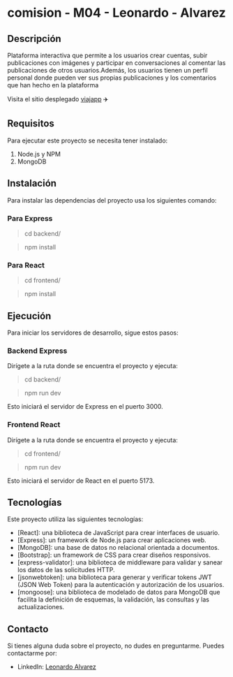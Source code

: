 # comision - M04 - Leonardo - Alvarez

## Descripción 

Plataforma interactiva que permite a los usuarios crear cuentas, subir publicaciones con imágenes y participar en conversaciones al comentar las publicaciones de otros usuarios.Además, los usuarios tienen un perfil personal donde pueden ver sus propias publicaciones y los comentarios que han hecho en la plataforma

Visita el sitio desplegado [viajapp](https://viajaapp-front.onrender.com/) :airplane:

## Requisitos

Para ejecutar este proyecto se necesita tener instalado:

1. Node.js y NPM
2. MongoDB

## Instalación

Para instalar las dependencias del proyecto usa los siguientes comando:

### Para Express

> cd backend/

> npm install

### Para React

> cd frontend/

> npm install

## Ejecución

Para iniciar los servidores de desarrollo, sigue estos pasos:

### Backend Express

Dirígete a la ruta donde se encuentra el proyecto y ejecuta:

> cd backend/

> npm run dev

Esto iniciará el servidor de Express en el puerto 3000.

### Frontend React

Dirígete a la ruta donde se encuentra el proyecto y ejecuta:

> cd frontend/

> npm run dev

Esto iniciará el servidor de React en el puerto 5173.

## Tecnologías

Este proyecto utiliza las siguientes tecnologías:

- [React]: una biblioteca de JavaScript para crear interfaces de usuario.
- [Express]: un framework de Node.js para crear aplicaciones web.
- [MongoDB]: una base de datos no relacional orientada a documentos.
- [Bootstrap]: un framework de CSS para crear diseños responsivos.
- [express-validator]: una biblioteca de middleware para validar y sanear los datos de las solicitudes HTTP.
- [jsonwebtoken]: una biblioteca para generar y verificar tokens JWT (JSON Web Token) para la autenticación y autorización de los usuarios.
- [mongoose]: una biblioteca de modelado de datos para MongoDB que facilita la definición de esquemas, la validación, las consultas y las actualizaciones.

## Contacto

Si tienes alguna duda sobre el proyecto, no dudes en preguntarme. Puedes contactarme por:

- LinkedIn: [Leonardo Alvarez](https://www.linkedin.com/in/leonardo-alvarez-2a58761a4)
